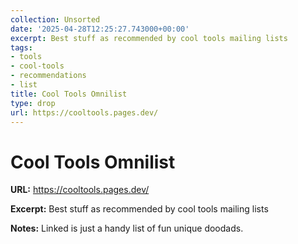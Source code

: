 ```yaml
---
collection: Unsorted
date: '2025-04-28T12:25:27.743000+00:00'
excerpt: Best stuff as recommended by cool tools mailing lists
tags:
- tools
- cool-tools
- recommendations
- list
title: Cool Tools Omnilist
type: drop
url: https://cooltools.pages.dev/
---
```


# Cool Tools Omnilist

**URL:** https://cooltools.pages.dev/

**Excerpt:** Best stuff as recommended by cool tools mailing lists

**Notes:**
Linked is just a handy list of fun unique doodads. 


